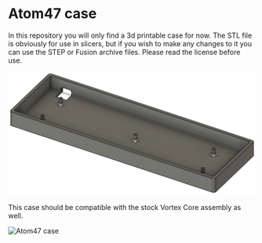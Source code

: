 # Atom47 case

In this repository you will only find a 3d printable case for now. The STL file is obviously for use in slicers, but if you wish to make any changes to it you can use the STEP or Fusion archive files. Please read the license before use.

![Atom47 case](preview.png)

This case should be compatible with the stock Vortex Core assembly as well.

![Atom47 case](photo.png)
